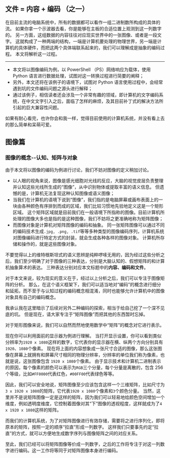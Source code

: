 ## 文件 = 内容 + 编码 （之一）

在目前主流的电脑系统中，所有的数据都可以看作一组二进制数所构成的具体的流。
如果你拿一个示波器去看，你是能够在主板的合适位置上观测到这一列数字的。
另一方面，这组数据的内容往往对应现实世界中的一张图像、或者是一段文字。
这就构成了一种两端的结构，一端是计算机要处理的物理世界，另一端是计算机的具体硬件，而把这两个具体端联系起来的，我们可以理解成是抽象的编码过程。
本文将解析这一过程。

---

- 本文将以图像编码为例，以 PowerShell （PS）网络响应为载体，使用 Python 语言进行数据处理，试图对这一转换过程进行简要的阐释；
- 另外，本文还将在该例子的语境下，试图对 Python 语言使用过程中，会经常遇到坑的文件编码问题之源头进行解释；
- 通过该例子，相信读者还会涉及一个非常有趣的领域，即计算机的文字编码系统，在中文文字引入之后，面临了怎样的麻烦，及其目前补丁式的解决方法所引起的巨大兼容性问题。

如果有耐心看完，也许你会和我一样，觉得目前使用的计算机系统，并没有看上去的那么简单和呆萌可爱。

## 图像篇

### 图像的概念--认知、矩阵与对象

由于本文将以图像的编码为例进行讨论，我们不妨对图像的定义稍加讨论。

- 以人眼的视角来说，图像是感光细胞对光线的反应，大脑的视觉皮层负责整理并认知这些光线所生成的“图像”，从中识别物体或提取丰富的语义信息。
  但遗憾的是，计算机无法复现这种认知图像或语义图像；
- 当我们在计算机的语境下说到“图像”，我们指的是电脑屏幕或画布表面上的一块由各种颜色有序排到而成的区域，我们比较习惯地先验地定义这是一个矩形区域。
  这个矩阵区域就是目前我们在一般语境下所指称的图像。目前计算机所处理的图像大多也是指的是这种图像，我们不妨将之更准确地称为矩阵图像；
- 而图像对象是计算机对矩阵图像的编码和抽象。
  同一张矩阵图像可以通过不同的编码技术生成`.jpg, .png, .tif`等等多种类型的图像编码序列，计算机系统对图像编码进行特定方式的封装，就会生成各种各样的图像对象。
  计算机所存储和操作的，就是这些图像对象。

不要觉得以上的维特根斯坦式的语义思辨是纯粹啰嗦无用的，因为经过这些分析之后，我们至少明确了对于图像的三种表达，分别是大脑认知的、假想矩阵的和计算机抽象算术的表达。
三种表达分别对应本文标题中的**内容、编码和文件**。

对于本文来说，较为现实的意义在于，经过以上分析之后，我们可以专注于图像矩阵的分析。
那么，在这个语义框架下，我们可以适当地对“编码”的概念进行细分和延拓，而不至于与认知过程的编码概念相混淆，同时也能够允许计算机中的图像对象具有自己的编码概念。

我承认我在这里暗示了后续对另外二种编码的探索，相当于给自己挖了一个深不见底的坑。
但是现在，请大家专注于“矩阵图像”而把其他的东西暂时忘掉。

对于矩形图像来说，我们可以自然而然地使用数学中“矩阵”的概念对它进行表示。

现在你可以利用面前的显示器为例进行理解。
当打开显示设置，你可以看到类似分辨率为`1920 x 1080`这样的数字，它代表你的显示器在横、纵两个方向分别具有`1920`、`1080`个像素。
现在将上面的内容想象成一张尺寸合适的图像，那么这张图像在屏幕上就拥有和屏幕尺寸相同的物理分辨率，分辨率的单位我们称为像素，也就是说，这张图像包含 `1920 x 1080`个像素。
由于显示技术和计算机二进制表示的原因，每个像素的颜色可以表示为`RGB`三个分量，每个分量是离散的，包含 256 个等级，比如`#FF0000`代表红色，`#00FF00`代表绿色等等。

因此，我们可以安全地说，矩阵图像至少应该包含这样一个三维矩阵，比如尺寸为 `3 x 1920 x 1080`的矩阵，它代表`1920 x 1080`个像素和`3`个颜色分量。
当然，这里并不是说矩阵图像一定是这样的矩阵，因为我们可以轻易地给颜色空间增加一个维度，例如透明度维度，它控制着图像对其“下”图像的透视程度，这样就成为了`4 x 1920 x 1080`这样的矩阵。

而我们的计算机系统，为了对矩阵图像进行有效存储，需要将之进行序列化，即将原本的矩阵，按照一定的顺序“拉直”形成一列数字。
这样我们只要事先约定“拉直”的方式，就可以方便地生成数字序列与图像矩阵之间的对应关系。

至此，我们已经可以将矩阵图像等价成一列数字，之后的工作将专注于对这一列数字进行编码。这一工作将等同于对矩阵图像本身进行编码。
